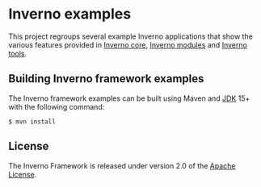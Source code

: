 [inverno-core-root]: https://github.com/inverno-io/inverno-core
[inverno-mods-root]: https://github.com/inverno-io/inverno-mods
[inverno-tools-root]: https://github.com/inverno-io/inverno-tools

[jdk]: https://jdk.java.net/
[apache-license]: https://www.apache.org/licenses/LICENSE-2.0

# Inverno examples

This project regroups several example Inverno applications that show the various features provided in [Inverno core][inverno-core-root], [Inverno modules][inverno-mods-root] and [Inverno tools][inverno-tools-root].

## Building Inverno framework examples

The Inverno framework examples can be built using Maven and [JDK][jdk] 15+ with the following command:

```plaintext
$ mvn install
```

## License

The Inverno Framework is released under version 2.0 of the [Apache License][apache-license].
